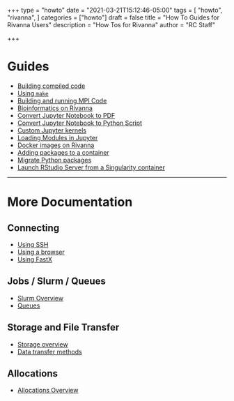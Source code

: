 +++
type = "howto"
date = "2021-03-21T15:12:46-05:00"
tags = [
  "howto",
  "rivanna",
]
categories = ["howto"]
draft = false
title = "How To Guides for Rivanna Users"
description = "How Tos for Rivanna"
author = "RC Staff"

+++

# Guides

* [Building compiled code](/userinfo/howtos/rivanna/compiler-howto)
* [Using `make`](/userinfo/howtos/rivanna/make)
* [Building and running MPI Code](/userinfo/howtos/rivanna/mpi-howto)
* [Bioinformatics on Rivanna](/userinfo/howtos/rivanna/bioinfo-on-rivanna)
* [Convert Jupyter Notebook to PDF](/userinfo/howtos/rivanna/convert-jupyter-pdf)
* [Convert Jupyter Notebook to Python Script](/userinfo/howtos/rivanna/jupyter-to-python-script)
* [Custom Jupyter kernels](/userinfo/howtos/rivanna/custom-jupyter-kernels)
* [Loading Modules in Jupyter](/userinfo/howtos/rivanna/load-module-in-jupyter)
* [Docker images on Rivanna](/userinfo/howtos/rivanna/docker-images-on-rivanna)
* [Adding packages to a container](/userinfo/howtos/rivanna/add-packages-to-container)
* [Migrate Python packages](/userinfo/howtos/rivanna/migrate-python)
* [Launch RStudio Server from a Singularity container](/userinfo/howtos/rivanna/launch-rserver)

- - -

# More Documentation

## Connecting

* [Using SSH](/userinfo/rivanna/login/#secure-shell-access-ssh)
* [Using a browser](/userinfo/rivanna/login/#web-based-access)
* [Using FastX](/userinfo/rivanna/login/#remote-desktop-access)

## Jobs / Slurm / Queues

* [Slurm Overview](/userinfo/rivanna/slurm/)
* [Queues](/userinfo/rivanna/queues/)

## Storage and File Transfer

* [Storage overview](/userinfo/rivanna/storage/)
* [Data transfer methods](/userinfo/data-transfer/)

## Allocations

* [Allocations Overview](/userinfo/rivanna/allocations/)
